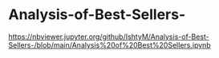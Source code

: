 # Analysis-of-Best-Sellers-

https://nbviewer.jupyter.org/github/IshtyM/Analysis-of-Best-Sellers-/blob/main/Analysis%20of%20Best%20Sellers.ipynb
